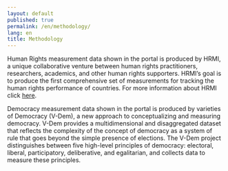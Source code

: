 ```yaml
---
layout: default
published: true
permalink: /en/methodology/
lang: en
title: Methodology
---
```


Human Rights measurement data shown in the portal is produced by HRMI, a unique collaborative venture between human rights practitioners, researchers, academics, and other human rights supporters. HRMI’s goal is to produce the first comprehensive set of measurements for tracking the human rights performance of countries. For more information about HRMI click [here](https://humanrightsmeasurement.org).  

Democracy measurement data shown in the portal is produced by varieties of Democracy (V-Dem), a new approach to conceptualizing and measuring democracy. V-Dem provides a multidimensional and disaggregated dataset that reflects the complexity of the concept of democracy as a system of rule that goes beyond the simple presence of elections. The V-Dem project distinguishes between five high-level principles of democracy: electoral, liberal, participatory, deliberative, and egalitarian, and collects data to measure these principles. 
